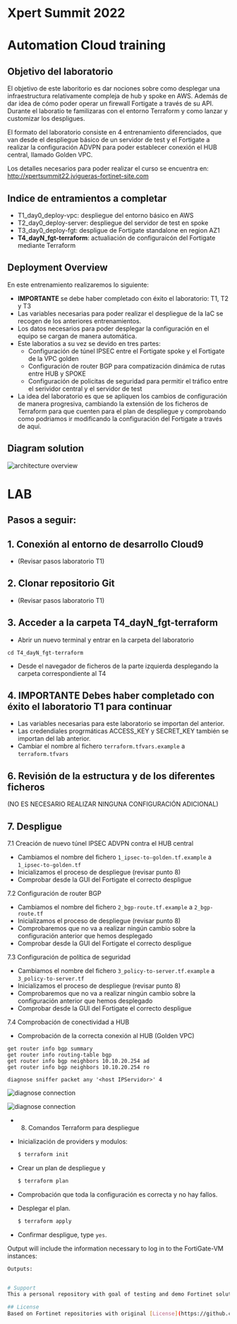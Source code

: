 # Xpert Summit 2022
# Automation Cloud training
## Objetivo del laboratorio
El objetivo de este laboritorio es dar nociones sobre como desplegar una infraestructura relativamente compleja de hub y spoke en AWS. Además de dar idea de cómo poder operar un firewall Fortigate a través de su API. Durante el laboratio te familizaras con el entorno Terraform y como lanzar y customizar los despligues. 

El formato del laboratorio consiste en 4 entrenamiento diferenciados, que van desde el despliegue básico de un servidor de test y el Fortigate a realizar la configuración ADVPN para poder establecer conexión el HUB central, llamado Golden VPC. 

Los detalles necesarios para poder realizar el curso se encuentra en: 
http://xpertsummit22.jvigueras-fortinet-site.com

## Indice de entramientos a completar
* T1_day0_deploy-vpc: despliegue del entorno básico en AWS
* T2_day0_deploy-server: despliegue del servidor de test en spoke
* T3_day0_deploy-fgt: despligue de Fortigate standalone en region AZ1
* **T4_dayN_fgt-terraform**: actualiación de configuraicón del Fortigate mediante Terraform

## Deployment Overview

En este entrenamiento realizaremos lo siguiente:
- **IMPORTANTE** se debe haber completado con éxito el laboratorio: T1, T2 y T3
- Las variables necesarias para poder realizar el despliegue de la IaC se recogen de los anteriores entrenamientos.
- Los datos necesarios para poder desplegar la configuración en el equipo se cargan de manera automática.
- Este laboratios a su vez se devido en tres partes:
  - Configuración de túnel IPSEC entre el Fortigate spoke y el Fortigate de la VPC golden
  - Configuración de router BGP para compatización dinámica de rutas entre HUB y SPOKE
  - Configuración de policitas de seguridad para permitir el tráfico entre el serividor central y el servidor de test
- La idea del laboratorio es que se apliquen los cambios de configuración de manera progresiva, cambiando la extensión de los ficheros de Terraform para que cuenten para el plan de despliegue y comprobando como podriamos ir modificando la configuración del Fortigate a través de aquí.


## Diagram solution

![architecture overview](images/image0.png)


# LAB
## Pasos a seguir:

## 1. Conexión al entorno de desarrollo Cloud9
- (Revisar pasos laboratorio T1)

## 2. Clonar repositorio Git
- (Revisar pasos laboratorio T1)

## 3.  Acceder a la carpeta T4_dayN_fgt-terraform
- Abrir un nuevo terminal y entrar en la carpeta del laboratorio
```
cd T4_dayN_fgt-terraform
```
- Desde el navegador de ficheros de la parte izquierda desplegando la carpeta correspondiente al T4

## 4. **IMPORTANTE** Debes haber completado con éxito el laboratorio T1 para continuar
- Las variables necesarias para este laboratorio se importan del anterior.
- Las credendiales progrmáticas ACCESS_KEY y SECRET_KEY también se importan del lab anterior.
- Cambiar el nombre al fichero `terraform.tfvars.example` a `terraform.tfvars`

## 6. Revisión de la estructura y de los diferentes ficheros
(NO ES NECESARIO REALIZAR NINGUNA CONFIGURACIÓN ADICIONAL)

## 7. **Despligue** 

7.1 Creación de nuevo túnel IPSEC ADVPN contra el HUB central
- Cambiamos el nombre del fichero `1_ipsec-to-golden.tf.example` a `1_ipsec-to-golden.tf`
- Inicializamos el proceso de despliegue (revisar punto 8)
- Comprobar desde la GUI del Fortigate el correcto despligue

7.2 Configuración de router BGP
- Cambiamos el nombre del fichero `2_bgp-route.tf.example` a `2_bgp-route.tf`
- Inicializamos el proceso de despliegue (revisar punto 8)
- Comprobaremos que no va a realizar ningún cambio sobre la configuración anterior que hemos desplegado
- Comprobar desde la GUI del Fortigate el correcto despligue

7.3 Configuración de política de seguridad
- Cambiamos el nombre del fichero `3_policy-to-server.tf.example` a `3_policy-to-server.tf`
- Inicializamos el proceso de despliegue (revisar punto 8)
- Comprobaremos que no va a realizar ningún cambio sobre la configuración anterior que hemos desplegado
- Comprobar desde la GUI del Fortigate el correcto despligue

7.4 Comprobación de conectividad a HUB
- Comprobación de la correcta conexión al HUB (Golden VPC)
```
get router info bgp summary
get router info routing-table bgp
get router info bgp neighbors 10.10.20.254 ad
get router info bgp neighbors 10.10.20.254 ro

diagnose sniffer packet any '<host IPServidor>' 4
```
![diagnose connection](images/image7-4-1.png)

![diagnose connection](images/image7-4-2.png)

* 8. Comandos Terraform para despliegue

* Inicialización de providers y modulos:
  ```sh
  $ terraform init
  ```
* Crear un plan de despliegue y 
  ```sh
  $ terraform plan
  ```
* Comprobación que toda la configuración es correcta y no hay fallos.
* Desplegar el plan.
  ```sh
  $ terraform apply
  ```
* Confirmar despligue, type `yes`.


Output will include the information necessary to log in to the FortiGate-VM instances:
```sh
Outputs:


# Support
This a personal repository with goal of testing and demo Fortinet solutions on the Cloud. No support is provided and must be used by your own responsability. Cloud Providers will charge for this deployments, please take it in count before proceed.

## License
Based on Fortinet repositories with original [License](https://github.com/fortinet/fortigate-terraform-deploy/blob/master/LICENSE) © Fortinet Technologies. All rights reserved.


